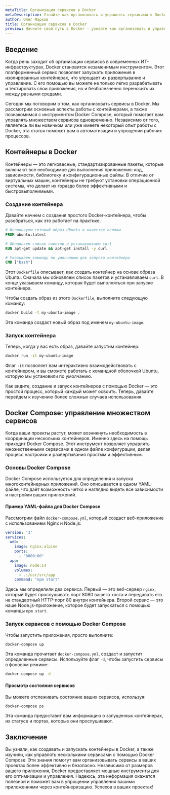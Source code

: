```yaml
---
metaTitle: Организация сервисов в Docker
metaDescription: Узнайте как организовать и управлять сервисами в Docker - от создания контейнеров до развертывания множественных сервисов с помощью Docker Compose
author: Олег Марков
title: Организация сервисов в Docker
preview: Начните свой путь в Docker - узнайте как организовать и управлять сервисами используя контейнеризацию и оркестрацию для оптимизации ваших приложений
---
```


## Введение

Когда речь заходит об организации сервисов в современных ИТ-инфраструктурах, Docker становится незаменимым инструментом. Этот платформенный сервис позволяет запускать приложения в изолированных контейнерах, что упрощает их развертывание и управление. С его помощью вы можете не только легко разрабатывать и тестировать свои приложения, но и безболезненно переносить их между разными средами.

Сегодня мы поговорим о том, как организовать сервисы в Docker. Мы рассмотрим основные аспекты работы с контейнерами, а также познакомимся с инструментом Docker Compose, который помогает вам управлять множеством сервисов одновременно. Независимо от того, являетесь ли вы новичком или уже имеете некоторый опыт работы с Docker, эта статья поможет вам в автоматизации и упрощении рабочих процессов.

## Контейнеры в Docker

Контейнеры — это легковесные, стандартизированные пакеты, которые включают все необходимое для выполнения приложения: код, зависимости, библиотеку и конфигурационные файлы. В отличие от виртуальных машин, контейнеры не требуют установки операционной системы, что делает их гораздо более эффективными и быстровыполнимыми.

### Создание контейнера

Давайте начнем с создания простого Docker-контейнера, чтобы разобраться, как это работает на практике.

```dockerfile
# Используем готовый образ Ubuntu в качестве основы
FROM ubuntu:latest

# Обновляем список пакетов и устанавливаем curl
RUN apt-get update && apt-get install -y curl

# Указываем команду по умолчанию для запуска контейнера
CMD ["bash"]
```

Этот `Dockerfile` описывает, как создать контейнер на основе образа Ubuntu. Сначала мы обновляем список пакетов и устанавливаем `curl`. В конце указываем команду, которая будет выполняться при запуске контейнера.

Чтобы создать образ из этого `Dockerfile`, выполните следующую команду:

```bash
docker build -t my-ubuntu-image .
```

Эта команда создаст новый образ под именем `my-ubuntu-image`.

### Запуск контейнера

Теперь, когда у вас есть образ, давайте запустим контейнер:

```bash
docker run -it my-ubuntu-image
```

Флаг `-it` позволяет вам интерактивно взаимодействовать с контейнером, и вы сможете работать с командной оболочкой Ubuntu, которую мы установили по умолчанию.

Как видите, создание и запуск контейнеров с помощью Docker — это простой процесс, который каждый может освоить. Теперь, давайте перейдем к изучению более сложных случаев использования.

## Docker Compose: управление множеством сервисов

Когда ваши проекты растут, может возникнуть необходимость в координации нескольких контейнеров. Именно здесь на помощь приходит Docker Compose. Этот инструмент позволяет управлять множественными сервисами в одном файле конфигурации, делая процесс настройки и развертывания простым и эффективным.

### Основы Docker Compose

Docker Compose используется для определения и запуска многоконтейнерных приложений. Оно описывается в одном YAML-файле, что даёт возможность четко и наглядно видеть все зависимости и настройки ваших приложений.

#### Пример YAML-файла для Docker Compose

Рассмотрим файл `docker-compose.yml`, который создаст веб-приложение с использованием Nginx и Node.js:

```yaml
version: '3'
services:
  web:
    image: nginx:alpine
    ports:
      - "8080:80"
  app:
    image: node:14
    volumes:
      - .:/usr/src/app
    command: "npm start"
```

Здесь мы определили два сервиса. Первый — это веб-сервер `nginx`, который будет прослушивать порт 8080 вашего хоста и передавать его на стандартный HTTP-порт 80 внутри контейнера. Второй сервис — это наше Node.js-приложение, которое будет запускаться с помощью команды `npm start`.

### Запуск сервисов с помощью Docker Compose

Чтобы запустить приложения, просто выполните:

```bash
docker-compose up
```

Эта команда прочитает `docker-compose.yml`, создаст и запустит определенные сервисы. Используйте флаг `-d`, чтобы запустить сервисы в фоновом режиме:

```bash
docker-compose up -d
```

#### Просмотр состояния сервисов

Вы можете отслеживать состояние ваших сервисов, используя:

```bash
docker-compose ps
```

Эта команда предоставит вам информацию о запущенных контейнерах, их статусе и портах, которые они прослушивают.

## Заключение

Вы узнали, как создавать и запускать контейнеры в Docker, а также изучили, как управлять несколькими сервисами с помощью Docker Compose. Эти знания помогут вам организовывать сервисы в ваших проектах более эффективно и безопасно. Независимо от размеров вашего приложения, Docker предоставляет мощные инструменты для его оптимизации и управления. Надеюсь, эта информация окажется полезной и поможет вам в упрощении управления вашими приложениями через контейнеризацию. Успехов в ваших проектах!